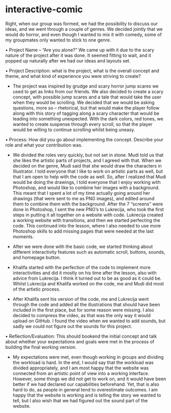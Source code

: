 # interactive-comic

Right, when our group was formed, we had the possibility to discuss our ideas, and we went through a couple of genres. We decided jointly that we would do horror, and even though I wanted to mix it with comedy, some of my groupmates only wanted to stick to one genre. 

•	Project Name – “Are you alone?” We came up with it due to the scary nature of the project after it was done. It seemed fitting to wait, and it popped up naturally after we had our ideas and layouts set.

•	Project Description: what is the project, what is the overall concept and theme, and what kind of experience you were striving to create?


-	The project was inspired by grudge and scary horror jump scares we used to get as links from our friends. We also decided to create a scary concept, with possible jump scares and a tale that would take the user when they would be scrolling. We decided that we would be asking questions, more so – rhetorical, but that would make the player follow along with this story of tagging along a scary character that would be leading into something unexpected. With the dark colors, red tones, we wanted to create suspense through every scroll, so that the player would be willing to continue scrolling whilst being uneasy.


•	Process: How did you go about implementing the concept. Describe your role and what your contribution was.

-	We divided the roles very quickly, but not set in stone. Mudi told us that she likes the artistic parts of projects, and I agreed with that. When we decided on the genre, Mudi said that she would draw the characters in Illustrator. I told everyone that I like to work on artistic parts as well, but that I am open to help with the code as well. So, after I realized that Mudi would be doing the drawings, I told everyone that I enjoy working with Photoshop, and would like to combine her images with a background. This meant that I spent a lot of my time actually going around her drawings (that were sent to me as PNG images), and edited around them to combine them with the background. After the 7 “screens” were done in Photoshop, I sent the new PNG’s to Lukrecija, who took the first steps in putting it all together on a website with code. Lukrecija created a working website with transitions, and then we started perfecting the code. This continued into the lesson, where I also needed to use more Photoshop skills to add missing pages that were needed at the last moments. 

-	After we were done with the basic code, we started thinking about different interactivity features such as automatic scroll, buttons, sounds, and homepage button. 

-	Khalifa started with the perfection of the code to implement more interactivities and did it mostly on his time after the lesson, also with advice from Lukrecija. I think it turned out to be as good as it could be. Whilst Lukrecija and Khalifa worked on the code, me and Mudi did most of the artistic process.

-	After Khalifa sent his version of the code, me and Lukrecija went through the code and added all the illustrations that should have been included in the first place, but for some reason were missing. I also decided to compress the video, as that was the only way it would upload on GitHub. I found the video when we wanted to add sounds, but sadly we could not figure out the sounds for this project.

•	Reflection/Evaluation: This should bookend the initial concept and talk about whether your expectations and goals were met in the process of building the final working version.
-	My expectations were met, even though working in groups and dividing the workload is hard. In the end, I would say that the workload was divided appropriately, and I am most happy that the website was connected from an artistic point of view into a working interface. However, some things we did not get to work on, and it would have been better if we had declared our capabilities beforehand. Yet, that is also hard to do, as people in general tend to overestimate outcomes. I am happy that the website is working and is telling the story we wanted to tell, but I also wish that we had figured out the sound part of the website.
